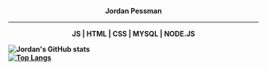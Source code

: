 <center>
<b>Jordan Pessman
<hr>  
<b>JS | HTML | CSS | MYSQL | NODE.JS
</center>
  
![Jordan's GitHub stats](https://github-readme-stats.vercel.app/api?username=JordanPessman&show_icons=true&theme=cobalt)
<br>
[![Top Langs](https://github-readme-stats.vercel.app/api/top-langs/?username=JordanPessman&layout=compact&theme=cobalt)](https://github.com/JordanPessman/github-readme-stats)
